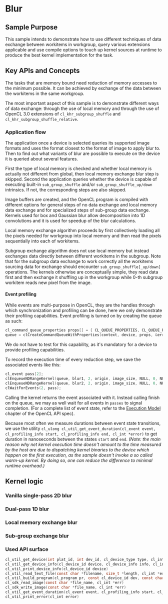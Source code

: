 # Blur

## Sample Purpose

This sample intends to demonstrate how to use different techniques of data exchange between workitems in workgroup, query various extensions applicable and use compile options to touch up kernel sources at runtime to produce the best kernel implementation for the task.

## Key APIs and Concepts

The tasks that are memory bound need reduction of memory accesses to the minimum possible. It can be achieved by exchange of the data between the workitems in the same workgroup.

The most important aspect of this sample is to demonstrate different ways of data exchange: through the use of local memory and through the use of OpenCL 3.0 extensions of `cl_khr_subgroup_shuffle` and `cl_khr_subgroup_shuffle_relative`.

### Application flow

The application once a device is selected queries its supported image formats and uses the format closest to the format of image to apply blur to. Then to find out what variants of blur are possible to execute on the device it is queried about several features.

First the type of local memory is checked and whether local memory is actually not different from global, then local memory exchange blur step is skipped. Second the application queries whether the device is capable of executing built-in `sub_group_shuffle` and/or `sub_group_shuffle_up/down` intrinsics. If not, the corresponding steps are also skipped.

Image buffers are created, and the OpenCL program is compiled with different options for general steps of no data exchange and local memory data exchange and for specialized steps of sub-group data exchange. Kernels used for box and Gaussian blur allow decomposition into 1D convolutions and it is used for speedup of the blur calculations.

Local memory exchange algorithm proceeds by first collectively loading all the pixels needed for workgroup into local memory and then read the pixels sequentially into each of workitems.

Subgroup exchange algorithm does not use local memory but instead exchanges data directly between different workitems in the subgroup. Note that for the subgroup data exchange to work correctly all the workitems sourcing data for exchange should encounter `sub_group_shuffle[_up/down]` operations. The kernels otherwise are conceptually simple, they read data first and then exchange it shuffling up in the workgroup while 0-th subgroup workitem reads new pixel from the image.

#### Event profiling

While events are multi-purpose in OpenCL, they are the handles through which synchronization and profiling can be done, here we only demonstrate their profiling capabilities. Event profiling is turned on by creating the queue as such:
```c
cl_command_queue_properties props[] = { CL_QUEUE_PROPERTIES, CL_QUEUE_PROFILING_ENABLE, 0 };
queue = clCreateCommandQueueWithProperties(context, device, props, &error);
```
We do not have to test for this capability, as it's mandatory for a device to provide profiling capabilities.

To record the execution time of every reduction step, we save the associated events like this:
```c
cl_event pass[2];
clEnqueueNDRangeKernel(queue, blur1, 2, origin, image_size, NULL, 0, NULL, pass + 0);
clEnqueueNDRangeKernel(queue, blur2, 2, origin, image_size, NULL, 0, NULL, pass + 1);
clWaitForEvents(2, pass);
```
Calling the kernel returns the event associated with it. Instead calling finish on the queue, we may as well wait for all events in `passes` to signal completion. (For a complete list of event state, refer to the [Execution Model](https://www.khronos.org/registry/OpenCL/specs/3.0-unified/html/OpenCL_API.html#_execution_model) chapter of the OpenCL API spec).

Because most often we measure durations between event state transitions, we use the utility `cl_ulong cl_util_get_event_duration(cl_event event, cl_profiling_info start, cl_profiling_info end, cl_int *error)` to get duration in nanoseconds between the states `start` and `end`.
_(Note: the main reason why net kernel execution time doesn't amount to the time measured by the host are due to dispatching kernel binaries to the device which happen on the first execution, as the sample doesn't invoke a so called warm-up kernel. By doing so, one can reduce the difference to minimal runtime overhead.)_

## Kernel logic

### Vanilla single-pass 2D blur

### Dual-pass 1D blur

### Local memory exchange blur

### Sub-group exchange blur

### Used API surface

```c
cl_util_get_device(int plat_id, int dev_id, cl_device_type type, cl_int *error)
cl_util_get_device_info(cl_device_id device, cl_device_info info, cl_int *error)
cl_util_print_device_info(cl_device_id device)
cl_util_read_text_file(const char *filename, size_t *length, cl_int *error)
cl_util_build_program(cl_program pr, const cl_device_id dev, const char *opt)
cl_sdk_read_image(const char *file_name, cl_int *err)
cl_sdk_write_image(const char *file_name, cl_int *err)
cl_util_get_event_duration(cl_event event, cl_profiling_info start, cl_profiling_info end, cl_int *error)
cl_util_print_error(cl_int error)
```
